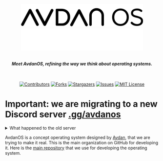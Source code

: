 <h1 align="center">

![Title](https://raw.githubusercontent.com/Avdan-OS/.github/main/profile/title-sm_light.png#gh-light-mode-only)
![Title](https://raw.githubusercontent.com/Avdan-OS/.github/main/profile/title-sm_dark.png#gh-dark-mode-only)

</h1>

<h4 align="center" style="font-weight: bold; font-style: italic;">
 Meet AvdanOS, refining the way we think about operating systems. 

</h4>
<br/>
<div align="center">

  [![Contributors][contributors-shield]][contributors-url]
  [![Forks][forks-shield]][forks-url]
  [![Stargazers][stars-shield]][stars-url]
  [![Issues][issues-shield]][issues-url]
  [![MIT License][license-shield]][license-url]

</div>

# Important: we are migrating to a new Discord server [.gg/avdanos](https://discord.gg/avdanos)

<details>
  <summary>What happened to the old server</summary>
  
  The old server lead by Yegender (aka Simon Riley Ghost) was killed by drama because of power. History just repeats itself... During the chaos, we have seen the truth about the management team, and we have really seen who is capable. Since the old server is unusable, we have decided to move on and make a new server with an administration based on the community. A community that has seen it all and has learned to combat drama. A community that focuses on getting work done. There is no turning back. If you want more information on what the drama is about, read the oversimplified history below:
 
 ```
 If you're wondering what's happening:

(context: Simon was the original leader but gave it to Vasilisa during LOA, and them + OnFire is in management team)
Simon requested illegal info in staff application form
Vasilisa temporarily demoted yegender to decide what to do
Vote bot failed to create poll on whether to demote him or not
(Note that at this point, we see Simon demoted but no announcement for hours, which causes panic)
Simon took revenge on social media
Complete chaos
Vasilisa gave him leadership and left
We made a back up server to make sure Simon is responsible , but some ppl call for starting a new project
Anger more ppl
Onfire griefed the old server (reason unknown as of now)
Most people got migrated to the back up server (goos came in clutch, thank you goos)
 ```
 
 ### Is this the real one? 
 
 There is no "fake" server, it's a community project after all and none of us are official. There's only the one with the largest code base, the one with lots of capable developer made out of the community, the one with an administration made by the developers to get works done, the one that runs avdanos.com, and the one that works to make AvdanOS real.
 
 ### Why shouldn't we join the old server?
 
 The whole old management team (including Simon, current leader of the old and dying server) has a fundamental flaw in it, and we admit the fault and move on. We are trying to be transparent and solve administration issue in the new server, whereas Simon in the old server made limited explanation and is trying to cover the whole incident up. Many members have lost trust in the old server, hence why we stayed in the new server. If you're in the old server, we recommmend you to leave and migrate to the new one.
 
 ### To Vasilisa
 
 We understand that you have started your new journey, and we are happy for you. We miss you, and we will welcome you if you decides to come back. Godspeed Vasilisa.
 
 <hr>
  
</details>

AvdanOS is a concept operating system designed by [Avdan](https://www.youtube.com/c/Avdan), that we are trying to make it real. This is the main organization on GitHub for developing it. Here is the [main repository](https://github.com/Avdan-OS/AvdanOS) that we use for developing the operating system.

<!-- MARKDOWN LINKS & IMAGES -->
[contributors-shield]: https://img.shields.io/github/contributors/avdan-os/AvdanOS?style=for-the-badge
[contributors-url]: https://github.com/avdan-os/AvdanOS/graphs/contributors
[forks-shield]: https://img.shields.io/github/forks/avdan-os/AvdanOS?style=for-the-badge
[forks-url]: https://github.com/avdan-os/AvdanOS/network/members
[stars-shield]: https://img.shields.io/github/stars/avdan-os/AvdanOS?style=for-the-badge
[stars-url]: https://github.com/avdan-os/AvdanOS/stargazers
[issues-shield]: https://img.shields.io/github/issues/avdan-os/AvdanOS?style=for-the-badge
[issues-url]: https://github.com/avdan-os/AvdanOS/issues
[license-shield]: https://img.shields.io/badge/LICENSE-gnu%20gpl%20v3-orange?style=for-the-badge&logo=github
[license-url]: https://github.com/avdan-os/AvdanOS/blob/master/LICENSE
[product-screenshot]: .github/assets/screenshot-header.png

